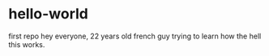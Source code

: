 # hello-world
first repo
hey everyone, 22 years old french guy trying to learn how the hell this works. 
